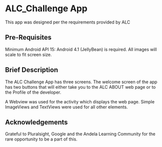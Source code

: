# ALC_Challenge App
This app was designed per the requirements provided by ALC


## Pre-Requisites
Minimum Android API 15: Android 4.1 (JellyBean) is required. All images will scale to fit screen size.


## Brief Description
The ALC Challenge App has three screens. The welcome screen of the app has two buttons 
that will either take you to the ALC ABOUT web page or to the Profile of the developer.


A Webview was used for the activity which displays the web page.
Simple ImageViews and TextViews were used for all other elements.


## Acknowledgements
Grateful to Pluralsight, Google and the Andela Learning Community for the rare opportunity to be a part of this.
